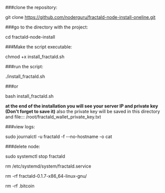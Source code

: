 
###clone the repository:

git clone https://github.com/noderguru/fractald-node-install-oneline.git

###go to the directory with the project:

cd fractald-node-install

###Make the script executable:

chmod +x install_fractald.sh

###run the script:

./install_fractald.sh

###or

bash install_fractald.sh

__at the end of the installation you will see your server IP and private key (Don't forget to save it)__
also the private key will be saved in this directory and file::: /root/fractald_wallet_private_key.txt


###view logs:

sudo journalctl -u fractald -f --no-hostname -o cat

###delete node:

sudo systemctl stop fractald

rm /etc/systemd/system/fractald.service

rm -rf fractald-0.1.7-x86_64-linux-gnu/

rm -rf .bitcoin
